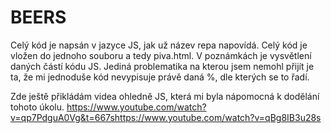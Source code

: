 # BEERS

Celý kód je napsán v jazyce JS, jak už název repa napovídá. Celý kód je vložen do jednoho souboru a tedy piva.html.
V poznámkách je vysvětlení daných částí kódu JS.
Jediná problematika na kterou jsem nemohl přijít je ta, že mi jednoduše kód nevypisuje právě daná %, dle kterých se to řadí.

Zde ještě přikládám videa ohledně JS, která mi byla nápomocná k dodělání tohoto úkolu.
https://www.youtube.com/watch?v=qp7PdguA0Vg&t=667shttps://www.youtube.com/watch?v=qBg8IB3u28s
